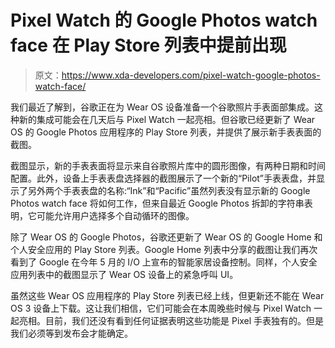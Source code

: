 # Pixel Watch 的 Google Photos watch face 在 Play Store 列表中提前出现

> 原文：<https://www.xda-developers.com/pixel-watch-google-photos-watch-face/>

我们最近了解到，谷歌正在为 Wear OS 设备准备一个谷歌照片手表面部集成。这种新的集成可能会在几天后与 Pixel Watch 一起亮相。但谷歌已经更新了 Wear OS 的 Google Photos 应用程序的 Play Store 列表，并提供了展示新手表表面的截图。

截图显示，新的手表表面将显示来自谷歌照片库中的圆形图像，有两种日期和时间配置。此外，设备上手表表盘选择器的截图展示了一个新的“Pilot”手表表盘，并显示了另外两个手表表盘的名称:“Ink”和“Pacific”虽然列表没有显示新的 Google Photos watch face 将如何工作，但来自最近 Google Photos 拆卸的字符串表明，它可能允许用户选择多个自动循环的图像。

除了 Wear OS 的 Google Photos，谷歌还更新了 Wear OS 的 Google Home 和个人安全应用的 Play Store 列表。Google Home 列表中分享的截图让我们再次看到了 Google 在今年 5 月的 I/O 上宣布的智能家居设备控制。同样，个人安全应用列表中的截图显示了 Wear OS 设备上的紧急呼叫 UI。

虽然这些 Wear OS 应用程序的 Play Store 列表已经上线，但更新还不能在 Wear OS 3 设备上下载。这让我们相信，它们可能会在本周晚些时候与 Pixel Watch 一起亮相。目前，我们还没有看到任何证据表明这些功能是 Pixel 手表独有的。但是我们必须等到发布会才能确定。